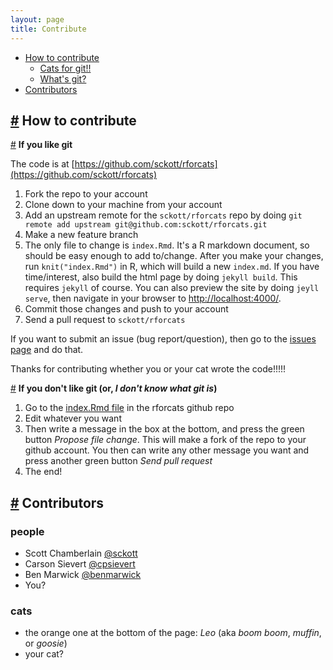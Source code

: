 ```yaml
---
layout: page
title: Contribute
---
```


* [How to contribute](#howcontrib)
    * [Cats for git!!](#git)
    * [What's git?](#nogit)
* [Contributors](#contributors)

## <a href="#howcontrib" name="howcontrib"/>#</a> How to contribute

<a href="#git" name="git"/>#</a> __If you like git__

The code is at [https://github.com/sckott/rforcats](https://github.com/sckott/rforcats)

1. Fork the repo to your account
2. Clone down to your machine from your account
3. Add an upstream remote for the `sckott/rforcats` repo by doing `git remote add upstream git@github.com:sckott/rforcats.git`
4. Make a new feature branch
5. The only file to change is `index.Rmd`. It's a R markdown document, so should be easy enough to add to/change. After you make your changes, run `knit("index.Rmd")` in R, which will build a new `index.md`. If you have time/interest, also build the html page by doing `jekyll build`. This requires `jekyll` of course. You can also preview the site by doing `jeyll serve`, then navigate in your browser to [http://localhost:4000/](http://localhost:4000/).  
6. Commit those changes and push to your account
7. Send a pull request to `sckott/rforcats`

If you want to submit an issue (bug report/question), then go to the [issues page](https://github.com/sckott/rforcats/issues?state=open) and do that.

Thanks for contributing whether you or your cat wrote the code!!!!!

<a href="#nogit" name="nogit"/>#</a> __If you don't like git (or, _I don't know what git is_)__

1. Go to the [index.Rmd file](https://github.com/sckott/rforcats/blob/gh-pages/index.Rmd) in the rforcats github repo
2. Edit whatever you want
3. Then write a message in the box at the bottom, and press the green button _Propose file change_. This will make a fork of the repo to your github account. You then can write any other message you want and press another green button _Send pull request_
4. The end!

## <a href="#contributors" name="contributors"/>#</a> Contributors

### people

* Scott Chamberlain [@sckott](https://github.com/sckott)
* Carson Sievert [@cpsievert](https://github.com/cpsievert)
* Ben Marwick [@benmarwick](https://github.com/benmarwick)
* You?

### cats

* the orange one at the bottom of the page: _Leo_ (aka _boom boom_, _muffin_, or _goosie_)
* your cat?
